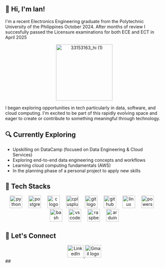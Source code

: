 ## 👋 Hi, I'm Ian!

I'm a recent Electronics Engineering graduate from the Polytechnic University of the Philippines October 2024. After months of review I succesfully passed the Licensure examinations for both ECE and ECT in April 2025
<p align="center">
  <img src="https://github.com/user-attachments/assets/5a9eb184-9def-4016-ae6d-3764a08ffe96/33153163_hi%20(1)" alt="33153163_hi (1)" width="180"/>
</p>
I began exploring opportunities in tech particularly in data, software, and cloud computing. I'm excited to be part of this rapidly evolving space and eager to create or contribute to something meaningful through technology.

## 🔍 Currently Exploring
- Upskilling on DataCamp (focused on Data Engineering & Cloud Services)
- Exploring end-to-end data engineering concepts and workflows
- Learning cloud computing fundamentals (AWS)
- In the planning phase of a personal project to apply new skills

## 🚀 Tech Stacks

<div align="center">
  <img src="https://skillicons.dev/icons?i=py" height="40" alt="python logo"  />
  <img width="12" />
  <img src="https://skillicons.dev/icons?i=postgres" height="40" alt="postgresql logo"  />
  <img width="12" />
  <img src="https://skillicons.dev/icons?i=c" height="40" alt="c logo"  />
  <img width="12" />
  <img src="https://skillicons.dev/icons?i=cpp" height="40" alt="cplusplus logo"  />
  <img width="12" />
  <img src="https://skillicons.dev/icons?i=git" height="40" alt="git logo"  />
  <img width="12" />
  <img src="https://skillicons.dev/icons?i=github" height="40" alt="github logo"  />
  <img width="12" />
  <img src="https://skillicons.dev/icons?i=linux" height="40" alt="linux logo"  />
  <img width="12" />
  <img src="https://skillicons.dev/icons?i=powershell" height="40" alt="powershell logo"  />
  <img width="12" />
  <img src="https://skillicons.dev/icons?i=bash" height="40" alt="bash logo"  />
  <img width="12" />
  <img src="https://skillicons.dev/icons?i=vscode" height="40" alt="vscode logo"  />
  <img width="12" />
  <img src="https://skillicons.dev/icons?i=raspberrypi" height="40" alt="raspberrypi logo"  />
  <img width="12" />
  <img src="https://skillicons.dev/icons?i=arduino" height="40" alt="arduino logo"  />
</div>

  
## 📩 Let's Connect

<div align="center">
  <a href="https://www.linkedin.com/in/ian-a-15080835b" target="_blank">
    <img src="https://raw.githubusercontent.com/maurodesouza/profile-readme-generator/master/src/assets/icons/social/linkedin/default.svg" width="52" height="40" alt="LinkedIn logo" />
  </a>
  <a href="mailto:ianazana.phi@gmail.com" target="_blank">
    <img src="https://raw.githubusercontent.com/maurodesouza/profile-readme-generator/master/src/assets/icons/social/gmail/default.svg" width="52" height="40" alt="Gmail logo" />
  </a>
</div>
##



